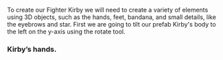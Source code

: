 
To create our Fighter Kirby we will need to create a variety of elements using 3D objects, such as the hands, feet, bandana, and small details, like the eyebrows and star. 
First we are going to tilt our prefab Kirby's body to the left on the y-axis using the rotate tool. 

### Kirby’s hands.
